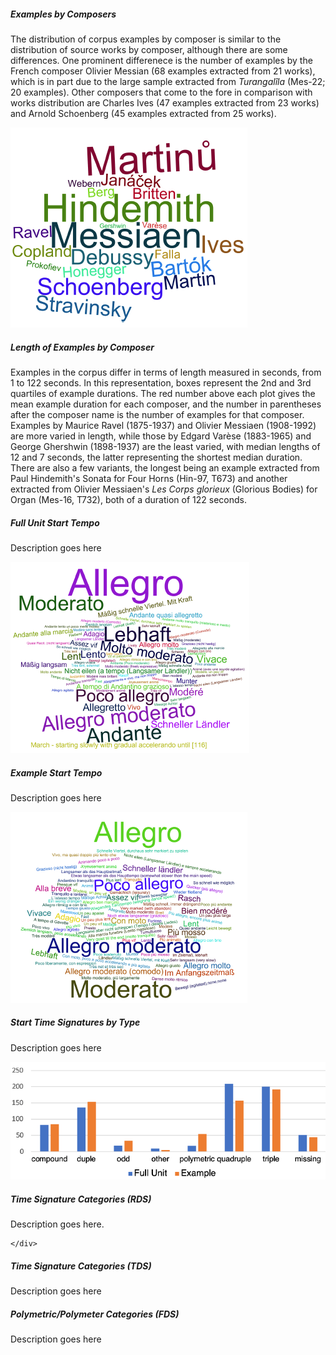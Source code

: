 
<script>
// vim: ts=3:nowrap
</script>

<div class="card mb-3">
	<div class="row g-0">
		<div class="col-md-6">
			<div class="card-body">
				<h5 class="category mb-2 card-title">Examples by Composers</h5>
				<p class="card-text">The distribution of corpus examples by composer is similar to the distribution of source works by composer, although there are some differences. One prominent differenece is the number of examples by the French composer Olivier Messian (68 examples extracted from 21 works), which is in part due to the large sample extracted from <i>Turangalîla</i> (Mes-22; 20 examples). Other composers that come to the fore in comparison with works distribution are Charles Ives (47 examples extracted from 23 works) and Arnold Schoenberg (45 examples extracted from 25 works).</p>
			</div>
		</div>
		<div class="col-md-6">
			<!-- <div id="ExamplesByComposers"></div> -->
			<img src="Examples_by_Composers_cloud.png" class="img-fluid rounded-start" alt="Examples by Composers">
		</div>
	</div>
</div>

<div class="card mb-3">
	<div class="row g-0">
		<div class="col-md-8">
			<!-- img src="Length_of_Examples_by_Composer_graph.png" class="img-fluid rounded-start" alt="Length of Examples by Composer" -->
			<div id="LengthOfExamplesByComposer"></div>
		</div>
		<div class="col-md-4">
			<div class="card-body">
				<h5 class="category mb-2 card-title">Length of Examples by Composer</h5>
				<p class="card-text">Examples in the corpus differ in terms of length measured in seconds, from 1 to 122 seconds. In this representation, boxes represent the 2nd and 3rd quartiles of example durations.  The red number above each plot gives the mean example duration for each composer, and the number in parentheses after the composer name is the number of examples for that composer. Examples by Maurice Ravel (1875-1937) and Olivier Messiaen (1908-1992) are more varied in length, while those by Edgard Varèse (1883-1965) and George Ghershwin (1898-1937) are the least varied, with median lengths of 12 and 7 seconds, the latter representing the shortest median duration. There are also a few variants, the longest being an example extracted from Paul Hindemith's Sonata for Four Horns (Hin-97, T673) and another extracted from Olivier Messiaen's <i>Les Corps glorieux</i> (Glorious Bodies) for Organ (Mes-16, T732), both of a duration of 122 seconds.</p>
			</div>
		</div>
	</div>
</div>

<div class="card mb-3">
	<div class="row g-0">
		<div class="col-md-6">
			<div class="card-body">
				<h5 class="category mb-2 card-title">Full Unit Start Tempo</h5>
				<p class="card-text">Description goes here</p>
			</div>
		</div>
		<div class="col-md-6">
			<img src="Full_Unit_Start_Tempo_cloud.png" class="img-fluid rounded-start" alt="Full Unit Start Tempo">
		</div>
	</div>
</div>

<div class="card mb-3">
	<div class="row g-0">
		<div class="col-md-6">
			<div class="card-body">
				<h5 class="category mb-2 card-title">Example Start Tempo</h5>
				<p class="card-text">Description goes here</p>
			</div>
		</div>
		<div class="col-md-6">
			<img src="Example_Start_Tempo_cloud.png" class="img-fluid rounded-start" alt="Example Start Tempo">
		</div>
	</div>
</div>

<div class="card mb-3">
	<div class="row g-0">
		<div class="col-md-6">
			<div class="card-body">
				<h5 class="category mb-2 card-title">Start Time Signatures by Type</h5>
				<p class="card-text">Description goes here</p>
			</div>
		</div>
		<div class="col-md-6">
			<img src="Start_Time_Signatures_by_Type_graph.png" class="img-fluid rounded-start" alt="Start Time Signatures by Type">
		</div>
	</div>
</div>

<div class="card mb-3">
	<div class="row g-0">
		<div class="col-md-8">
			<div class="card-body">
				<h5 class="category mb-2 card-title">Time Signature Categories (RDS)</h5>
				<p class="card-text">Description goes here.</p>
			</div>
		</div>
		<div style="width:100%;" class="col-md-8">
			<!-- img src="Time_Signatures_Frequency_graph_RDS.png" class="img-fluid rounded-start" alt="Time Signatures Frequency (RDS)" -->
			<div id="ExampleStartTsigTypeRds"></div>
		</div>

	</div>
</div>

<div class="card mb-3">
	<div class="row g-0">
		<div class="col-md-8">
			<div class="card-body">
				<h5 class="category mb-2 card-title">Time Signature Categories (TDS)</h5>
				<p class="card-text">Description goes here</p>
			</div>
		</div>
		<div style="width:100%;" class="col-md-8">
			<!-- img src="Time_Signatures_Frequency_graph_TDS.png" class="img-fluid rounded-start" alt="Time Signatures Frequency (TDS)" -->
			<div id="ExampleStartTsigTypeTds"></div>
		</div>
	</div>
</div>

<div class="card mb-3">
	<div class="row g-0">
		<div class="col-md-8">
			<div class="card-body">
				<h5 class="category mb-2 card-title">Polymetric/Polymeter Categories (FDS)</h5>
				<p class="card-text">Description goes here</p>
			</div>
		</div>
		<div style="width:100%;" class="col-md-8">
			<div id="PolymetricCategories"></div>
		</div>
	</div>
</div>

<!-- Old visualizations of polymeter/polyduration:

<div class="card mb-3">
	<div class="row g-0">
		<div class="col-md-4">
			<img src="Polymetric_Time_Signatures_RDS-2_chart.png" class="img-fluid rounded-start" alt="Polymetric Time Signatures (RDS)">
		</div>
		<div class="col-md-8">
			<div class="card-body">
				<h5 class="category mb-2 card-title">Polymetric Time Signatures (RDS)</h5>
				<p class="card-text">Description goes here</p>
			</div>
		</div>
	</div>
</div>

<div class="card mb-3">
	<div class="row g-0">
		<div class="col-md-4">
			<img src="Polymetric_Time_Signatures_TDS-16_chart.png" class="img-fluid rounded-start" alt="Polymetric Time Signatures (TDS)">
		</div>
		<div class="col-md-8">
			<div class="card-body">
				<h5 class="category mb-2 card-title">Polymetric Time Signatures (TDS)</h5>
				<p class="card-text">Description goes here</p>
			</div>
		</div>
	</div>
</div>

-->


